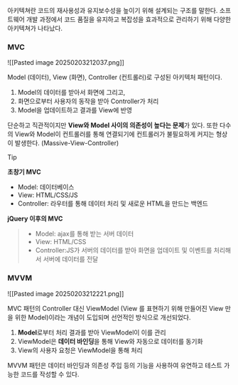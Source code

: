 아키텍쳐란 코드의 재사용성과 유지보수성을 높이기 위해 설계되는 구조를 말한다. 소프트웨어 개발 과정에서 코드 품질을 유지하고 복잡성을 효과적으로 관리하기 위해 다양한 아키텍쳐가 나타났다.

### MVC
![[Pasted image 20250203212037.png]]


Model (데이터), View (화면), Controller (컨트롤러)로 구성된 아키텍처 패턴이다.

1. Model의 데이터를 받아서 화면에 그리고,
2. 화면으로부터 사용자의 동작을 받아 Controller가 처리
3. Model을 업데이트하고 결과를 View에 반영

단순하고 직관적이지만 **View와 Model 사이의 의존성이 높다는 문제**가 있다. 또한 다수의 View와 Model이 컨트롤러를 통해 연결되기에 컨트롤러가 불필요하게 커지는 형상이 발생한다. (Massive-View-Controller)


>[!tip]
>**초창기 MVC**
>- Model: 데이터베이스
>- View: HTML/CSS/JS
>- Controller: 라우터를 통해 데이터 처리 및 새로운 HTML을 만드는 백엔드
>
**jQuery 이후의 MVC**
>
>- Model: ajax를 통해 받는 서버 데이터
>- View: HTML/CSS
>- Controller:JS가 서버의 데이터를 받아 화면을 업데이트 및 이벤트를 처리해서 서버에 데이터를 전달


### MVVM
![[Pasted image 20250203212221.png]]

MVC 패턴의 Controller 대신 ViewModel (View 를 표현하기 위해 만들어진 View 만을 위한 Model)이라는 개념이 도입되며 선언적인 방식으로 개선되었다.

1. **Model**로부터 처리 결과를 받아 ViewModel이 이를 관리
2. ViewModel은 **데이터 바인딩**을 통해 View와 자동으로 데이터를 동기화
3. View의 사용자 요청은 ViewModel을 통해 처리

MVVM 패턴은 데이터 바인딩과 의존성 주입 등의 기능을 사용하여 유연하고 테스트 가능한 코드를 작성할 수 있다.